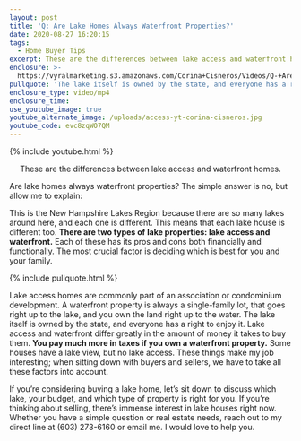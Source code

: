 ```yaml
---
layout: post
title: 'Q: Are Lake Homes Always Waterfront Properties?'
date: 2020-08-27 16:20:15
tags:
  - Home Buyer Tips
excerpt: These are the differences between lake access and waterfront homes.
enclosure: >-
  https://vyralmarketing.s3.amazonaws.com/Corina+Cisneros/Videos/Q-+Are+Lake+Homes+Always+Waterfront+Properties_.mp4
pullquote: 'The lake itself is owned by the state, and everyone has a right to enjoy it.'
enclosure_type: video/mp4
enclosure_time:
use_youtube_image: true
youtube_alternate_image: /uploads/access-yt-corina-cisneros.jpg
youtube_code: evc8zqWO7QM
---
```


{% include youtube.html %}

<p style="text-align:center;">These are the differences between lake access and waterfront homes.</p>

Are lake homes always waterfront properties? The simple answer is no, but allow me to explain:

This is the New Hampshire Lakes Region because there are so many lakes around here, and each one is different. This means that each lake house is different too. **There are two types of lake properties: lake access and waterfront.** Each of these has its pros and cons both financially and functionally. The most crucial factor is deciding which is best for you and your family.&nbsp;

{% include pullquote.html %}

Lake access homes are commonly part of an association or condominium development. A waterfront property is always a single-family lot, that goes right up to the lake, and you own the land right up to the water. The lake itself is owned by the state, and everyone has a right to enjoy it. Lake access and waterfront differ greatly in the amount of money it takes to buy them. **You pay much more in taxes if you own a waterfront property.** Some houses have a lake view, but no lake access. These things make my job interesting; when sitting down with buyers and sellers, we have to take all these factors into account.&nbsp;

If you’re considering buying a lake home, let’s sit down to discuss which lake, your budget, and which type of property is right for you. If you’re thinking about selling, there’s immense interest in lake houses right now. Whether you have a simple question or real estate needs, reach out to my direct line at (603) 273-6160 or email me. I would love to help you.